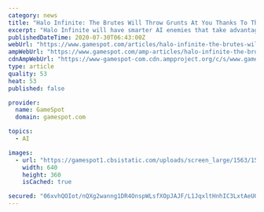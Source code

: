 ```yaml
---
category: news
title: "Halo Infinite: The Brutes Will Throw Grunts At You Thanks To Their Advanced AI"
excerpt: "Halo Infinite will have smarter AI enemies that take advantage of the environment around them to attack you in new ways, including by picking up fellow enemies and throwing them at you. Jerry Hook, the head of design at 343 Industries,"
publishedDateTime: 2020-07-30T06:43:00Z
webUrl: "https://www.gamespot.com/articles/halo-infinite-the-brutes-will-throw-grunts-at-you-/1100-6480197/"
ampWebUrl: "https://www.gamespot.com/amp-articles/halo-infinite-the-brutes-will-throw-grunts-at-you-/1100-6480197/"
cdnAmpWebUrl: "https://www-gamespot-com.cdn.ampproject.org/c/s/www.gamespot.com/amp-articles/halo-infinite-the-brutes-will-throw-grunts-at-you-/1100-6480197/"
type: article
quality: 53
heat: 53
published: false

provider:
  name: GameSpot
  domain: gamespot.com

topics:
  - AI

images:
  - url: "https://gamespot1.cbsistatic.com/uploads/screen_large/1563/15636435/3711597-xbox_haloinfinitegameplay_trailer_site.jpg"
    width: 640
    height: 360
    isCached: true

secured: "06xvhQOIot/nQXg2wanng1DR4OnspWLsfXOpJAJF/L1JqxltHnhIC3LxtAeUQIN7RRzbsekPHFOC5tZ6iw/iJc1mDwK7zQbzPNwJLxtYqpMQU/AFHcC+azX9lZ8WwXlXOH5BKqAb93J8Fi6mgKOVZtDu3QV8R49EWpjTRZ5sw4xIRL4bBxcsRah3A5wMlpmkiDVSyBWlf+XJk4Og+AjJXoNH5qRCg1dBk4PDk3mgDFbJBHvW1l096DM8l4Yuq3ZtNafBCxamkt8KOPastK2stWmTQJ/HUqUhWiSyIpWkg64Y1paXswqx1B8+DDT4N3700LC+WywXTGZS9wDitvzGQg==;rgn4wny7vA6OjUqmAUrzBw=="
---
```


